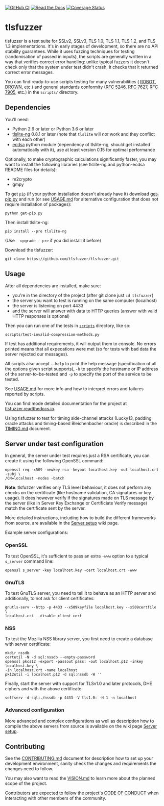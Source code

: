 [![GitHub CI](https://github.com/tlsfuzzer/tlsfuzzer/actions/workflows/ci.yml/badge.svg)](https://github.com/tlsfuzzer/tlsfuzzer/actions/workflows/ci.yml)
[![Read the Docs](https://img.shields.io/readthedocs/tlsfuzzer)](https://tlsfuzzer.readthedocs.io/en/latest/)
[![Coverage Status](https://coveralls.io/repos/tlsfuzzer/tlsfuzzer/badge.svg?branch=master)](https://coveralls.io/r/tlsfuzzer/tlsfuzzer?branch=master)

# tlsfuzzer
tlsfuzzer is a test suite for SSLv2, SSLv3, TLS 1.0, TLS 1.1, TLS 1.2, and
TLS 1.3 implementations. It's in early stages of development, so there are
no API stability guarantees. While it uses fuzzing techniques for testing
(randomisation of passed in inputs), the scripts are generally written in a
way that verifies correct error handling: unlike typical fuzzers it doesn't
check only that the system under test didn't crash, it checks that it
returned correct error messages.

You can find ready-to-use scripts testing for many vulnerabilities (
[ROBOT](https://robotattack.org/),
[DROWN](https://drownattack.com/), etc.)
and general standards conformity
([RFC 5246](https://tools.ietf.org/html/rfc5246),
[RFC 7627](https://tools.ietf.org/html/rfc7627),
[RFC 7905](https://tools.ietf.org/html/rfc7905), etc.) in the `scripts/`
directory.

## Dependencies

You'll need:

 * Python 2.6 or later or Python 3.6 or later
 * [tlslite-ng](https://github.com/tlsfuzzer/tlslite-ng)
   0.8.1 or later (note that `tlslite` will *not* work and
   they conflict with each other)
 * [ecdsa](https://github.com/warner/python-ecdsa)
   python module (dependency of tlslite-ng, should get installed
   automatically with it), use at least version 0.15 for optimal performance

Optionally, to make cryptographic calculations significantly faster, you may
want to install the following libraries (see tlslite-ng and python-ecdsa
README files for details):

 * m2crypto
 * gmpy

To get `pip` (if your python installation doesn't already have it) download
[get-pip.py](https://bootstrap.pypa.io/get-pip.py) and run
(or see [USAGE.md](https://github.com/tlsfuzzer/tlsfuzzer/blob/master/USAGE.md)
for alternative configuration that does not require installation of packages):

```
python get-pip.py
```

Then install tlslite-ng:

```
pip install --pre tlslite-ng
```

(Use `--upgrade --pre` if you did install it before)

Download the tlsfuzzer:

```
git clone https://github.com/tlsfuzzer/tlsfuzzer.git
```

## Usage

After all dependencies are installed, make sure:

 * you're in the directory of the project (after git clone just `cd tlsfuzzer`)
 * the server you want to test is running on the same computer (localhost)
 * the server is listening on port 4433
 * and the server will answer with data to HTTP queries (answer with valid
   HTTP responses is optional)

Then you can run one of the tests in
[`scripts`](https://github.com/tlsfuzzer/tlsfuzzer/tree/master/scripts)
directory, like so:

```
scripts/test-invalid-compression-methods.py
```

If test has additional requirements, it will output them to console. No errors
printed means that all expecations were met (so for tests with bad data the
server rejected our messages).

All scripts also accept `--help` to print the help message (specification of
all the options given script supports), `-h` to specify the hostname or
IP address of the server-to-be-tested and `-p` to specify the port of the
service to be tested.

See [USAGE.md](https://github.com/tlsfuzzer/tlsfuzzer/blob/master/USAGE.md) for
more info and how to interpret errors and failures reported by scripts.

You can find mode detailed documentation for the project at
[tlsfuzzer.readthedocs.io](https://tlsfuzzer.readthedocs.io).

Using tlsfuzzer to test for timing side-channel attacks (Lucky13, padding
oracle attacks and timing-based Bleichenbacher oracle) is described in
the [TIMING.md](https://github.com/tlsfuzzer/tlsfuzzer/blob/master/TIMING.md)
document.

## Server under test configuration

In general, the server under test requires just a RSA certificate, you
can create it using the following OpenSSL command:

```
openssl req -x509 -newkey rsa -keyout localhost.key -out localhost.crt -subj \
/CN=localhost -nodes -batch
```

**Note**: tlsfuzzer verifies only TLS level behaviour, it does not perform
any checks on the certificate (like hostname validation, CA signatures or
key usage). It does however verify if the signatures made on TLS message
by the server (like in Server Key Exchange or Certificiate Verify message)
match the certificate sent by the server.

More detailed instructions, including how to build the different frameworks
from source, are available in the
[Server setup](https://github.com/tlsfuzzer/tlsfuzzer/wiki/Server-setup) wiki
page.

Example server configurations:

### OpenSSL

To test OpenSSL, it's sufficient to pass an extra `-www` option to a
typical `s_server` command line:

```
openssl s_server -key localhost.key -cert localhost.crt -www
```

### GnuTLS

To test GnuTLS server, you need to tell it to behave as an HTTP server
and additionally, to not ask for client certificates:

```
gnutls-serv --http -p 4433 --x509keyfile localhost.key --x509certfile \
localhost.crt --disable-client-cert
```

### NSS

To test the Mozilla NSS library server, you first need to create a database
with server certificate:

```
mkdir nssdb
certutil -N -d sql:nssdb --empty-password
openssl pkcs12 -export -passout pass: -out localhost.p12 -inkey localhost.key \
-in localhost.crt -name localhost
pk12util -i localhost.p12 -d sql:nssdb -W ''
```

Finally, start the server with support for TLSv1.0 and later protocols, DHE
ciphers and with the above certificate:

```
selfserv -d sql:./nssdb -p 4433 -V tls1.0: -H 1 -n localhost
```

### Advanced configuration
More advanced and complex configurations as well as description how to compile
the above servers from source is available on the wiki page
[Server setup](https://github.com/tlsfuzzer/tlsfuzzer/wiki/Server-setup).

## Contributing

See the
[CONTRIBUTING.md](https://github.com/tlsfuzzer/tlsfuzzer/blob/master/CONTRIBUTING.md)
document for description how to set up your development environment, sanity
check the changes and requirements the changes need to follow.

You may also want to read the
[VISION.md](https://github.com/tlsfuzzer/tlsfuzzer/blob/master/VISION.md)
to learn more about the planned scope of the project.

Contributors are expected to follow the project's
[CODE OF CONDUCT](https://github.com/tlsfuzzer/tlsfuzzer/blob/master/CODE_OF_CONDUCT.md)
when interacting with other members of the community.
